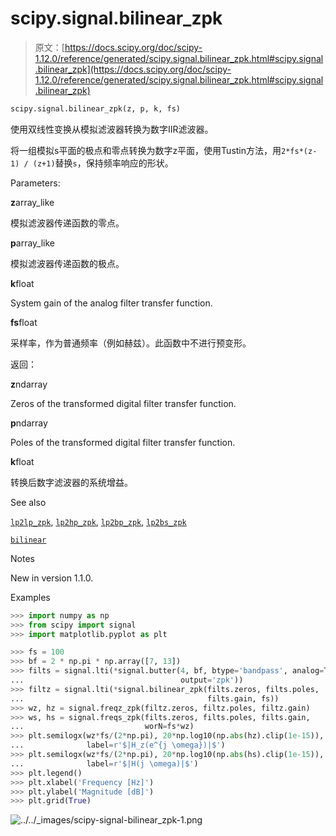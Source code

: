 # scipy.signal.bilinear_zpk

> 原文：[https://docs.scipy.org/doc/scipy-1.12.0/reference/generated/scipy.signal.bilinear_zpk.html#scipy.signal.bilinear_zpk](https://docs.scipy.org/doc/scipy-1.12.0/reference/generated/scipy.signal.bilinear_zpk.html#scipy.signal.bilinear_zpk)

```py
scipy.signal.bilinear_zpk(z, p, k, fs)
```

使用双线性变换从模拟滤波器转换为数字IIR滤波器。

将一组模拟s平面的极点和零点转换为数字z平面，使用Tustin方法，用`2*fs*(z-1) / (z+1)`替换`s`，保持频率响应的形状。

Parameters:

**z**array_like

模拟滤波器传递函数的零点。

**p**array_like

模拟滤波器传递函数的极点。

**k**float

System gain of the analog filter transfer function.

**fs**float

采样率，作为普通频率（例如赫兹）。此函数中不进行预变形。

返回：

**z**ndarray

Zeros of the transformed digital filter transfer function.

**p**ndarray

Poles of the transformed digital filter transfer function.

**k**float

转换后数字滤波器的系统增益。

See also

[`lp2lp_zpk`](https://docs.scipy.org/doc/scipy-1.12.0/reference/generated/scipy.signal.lp2lp_zpk.html#scipy.signal.lp2lp_zpk "scipy.signal.lp2lp_zpk"), [`lp2hp_zpk`](https://docs.scipy.org/doc/scipy-1.12.0/reference/generated/scipy.signal.lp2hp_zpk.html#scipy.signal.lp2hp_zpk "scipy.signal.lp2hp_zpk"), [`lp2bp_zpk`](https://docs.scipy.org/doc/scipy-1.12.0/reference/generated/scipy.signal.lp2bp_zpk.html#scipy.signal.lp2bp_zpk "scipy.signal.lp2bp_zpk"), [`lp2bs_zpk`](https://docs.scipy.org/doc/scipy-1.12.0/reference/generated/scipy.signal.lp2bs_zpk.html#scipy.signal.lp2bs_zpk "scipy.signal.lp2bs_zpk")

[`bilinear`](https://docs.scipy.org/doc/scipy-1.12.0/reference/generated/scipy.signal.bilinear.html#scipy.signal.bilinear "scipy.signal.bilinear")

Notes

New in version 1.1.0.

Examples

```py
>>> import numpy as np
>>> from scipy import signal
>>> import matplotlib.pyplot as plt 
```

```py
>>> fs = 100
>>> bf = 2 * np.pi * np.array([7, 13])
>>> filts = signal.lti(*signal.butter(4, bf, btype='bandpass', analog=True,
...                                   output='zpk'))
>>> filtz = signal.lti(*signal.bilinear_zpk(filts.zeros, filts.poles,
...                                         filts.gain, fs))
>>> wz, hz = signal.freqz_zpk(filtz.zeros, filtz.poles, filtz.gain)
>>> ws, hs = signal.freqs_zpk(filts.zeros, filts.poles, filts.gain,
...                           worN=fs*wz)
>>> plt.semilogx(wz*fs/(2*np.pi), 20*np.log10(np.abs(hz).clip(1e-15)),
...              label=r'$|H_z(e^{j \omega})|$')
>>> plt.semilogx(wz*fs/(2*np.pi), 20*np.log10(np.abs(hs).clip(1e-15)),
...              label=r'$|H(j \omega)|$')
>>> plt.legend()
>>> plt.xlabel('Frequency [Hz]')
>>> plt.ylabel('Magnitude [dB]')
>>> plt.grid(True) 
```

![../../_images/scipy-signal-bilinear_zpk-1.png](../Images/bf5159565b7d4694cdc0bd28e6c29f98.png)
